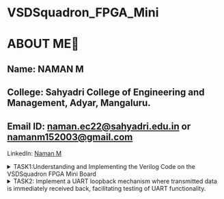# VSDSquadron_FPGA_Mini

# ABOUT ME🚀
Name: NAMAN M
-
College: Sahyadri College of Engineering and Management, Adyar, Mangaluru.
-
Email ID: naman.ec22@sahyadri.edu.in or namanm152003@gmail.com
-
LinkedIn: [Naman M](https://www.linkedin.com/in/naman-m-28214526a)

<details>
<summary>TASK1:Understanding and Implementing the Verilog Code on the VSDSquadron FPGA Mini Board</summary>

## Observations from the given verilog code and PCF file
## Purpose of the Module
The top module is a simple hardware design that uses an internal high-frequency oscillator to drive a counter.

Controls an RGB LED using a dedicated RGB driver primitive.

Demonstrates internal oscillator usage and visual output on hardware LEDs for verification or debugging purposes.

## Description of Internal Logic and Oscillator
frequency_counter_i:

A 28-bit counter (reg [27:0] frequency_counter_i) is incremented on every rising edge of the internal oscillator clock (int_osc).

This counter is used as a simple activity indicator and can be tapped to drive various outputs.

int_osc: Internal Oscillator

Configured via CLKHF_DIV = "0b10", which sets the oscillator division factor (typically gives 12 MHz from a 48 MHz base).

Always enabled with CLKHFPU = 1'b1 and CLKHFEN = 1'b1.

## Functionality of the RGB LED Driver
SB_RGBA_DRV: RGB Driver Primitive

This Lattice-specific primitive controls three color channels: Red, Green, Blue.

The driver is always enabled via RGBLEDEN = 1'b1.

Color intensities are defined via:

RGB0PWM, RGB1PWM, RGB2PWM: PWM inputs for red, green, and blue respectively.

In the top.v code:

RGB0PWM = 1'b0 → Red OFF

RGB1PWM = 1'b0 → Green OFF

RGB2PWM = 1'b1 → Blue ON (constant)

Output signals RGB0, RGB1, and RGB2 are mapped to led_red, led_green, and led_blue.

## Current Drive Configuration
RGBx_CURRENT parameters are set to "0b000001" for each channel.

This specifies a minimal current drive for safe low-brightness operation.

test Wire Output:

testwire is driven by bit 5 of the frequency counter.

It toggles periodically based on oscillator frequency — useful for debugging or scope probing.


## From the given PCF file Pin Mapping and Functional Overview

|Signal |Assigned Pin  | Function in Verilog| Hardware Role | 
|----------|-------|-------|--------|
| led_red  | 	Pin 39 | Connected to RGB0 of SB_RGBA_DRV | Controls the red channel of the onboard RGB LED  |
| led_green  | 	Pin 41 | Connected to RGB1 of SB_RGBA_DRV | Controls the green channel of the onboard RGB LED  |
| led_blue  | 	Pin 40 | Connected to RGB2 of SB_RGBA_DRV | Controls the blue channel of the onboard RGB LED  |
| hw_clk | 	Pin 20 | Declared but unused in current Verilog code |Reserved for an external hardware clock input; currently inactive  |
| testwire | Pin 17 | Assigned to frequency_counter_i[5] |Outputs a toggling signal derived from the internal oscillator for testing purposes  |

# Integrating with the VSDSquadron FPGA Mini Board:
cd

cd VSDSquadron_FM

cd RGB

lsusb

make clean

make build

sudo make flash

Now i observed that i can see only blue colour led is ON because in the given code only blue pin was enabled to 1b'1 and  if i enable other pins also the colour doesn't change frequently. 

This was my output in initially:


https://github.com/user-attachments/assets/d142d73c-bf77-4a6c-8d5a-2f08299026ec


So i made the necessary changes in the code to get the RGB output, I changed the following part of the code:
 
 SB_RGBA_DRV RGB_DRIVER (
    
    .RGBLEDEN(1'b1                                            ),
    
    .RGB0PWM (frequency_counter_i[24]&frequency_counter_i[23] ),
    
    .RGB1PWM (frequency_counter_i[24]&~frequency_counter_i[23]),
    
    .RGB2PWM (~frequency_counter_i[24]&frequency_counter_i[23]),
    
    .CURREN  (1'b1                                            ),
    
    .RGB0    (led_red                                       ), //Actual Hardware connection
    
    .RGB1    (led_green                                       ),
    
    .RGB2    (led_blue                                        )
  
  );

  
And the my final output is as shown below:

https://github.com/user-attachments/assets/c21a4ea7-ec6e-43a4-947b-a79613b57c69


## My Final working code:

//----------------------------------------------------------------------------

//                                                                          --

//                         Module Declaration                               --

//                                                                          --

//----------------------------------------------------------------------------

module top (
// outputs
  
  output wire led_red  , // Red
 
  output wire led_blue , // Blue
 
  output wire led_green , // Green
  input wire hw_clk,  // Hardware Oscillator, not the internal oscillator
  
  output wire testwire
);

  wire        int_osc            ;
  
  reg  [27:0] frequency_counter_i;

  assign testwire = frequency_counter_i[5];
 
  always @(posedge int_osc) begin
   
    frequency_counter_i <= frequency_counter_i + 1'b1;
  
  end


//----------------------------------------------------------------------------

//                                                                          --

//                       Counter                                            --

//                                                                          --

//----------------------------------------------------------------------------

//----------------------------------------------------------------------------

//                                                                          --

//                       Internal Oscillator                                --

//                                                                          --

//----------------------------------------------------------------------------

  SB_HFOSC #(.CLKHF_DIV ("0b10")) u_SB_HFOSC ( .CLKHFPU(1'b1), .CLKHFEN(1'b1), .CLKHF(int_osc));


//----------------------------------------------------------------------------

//                                                                          --

//                       Instantiate RGB primitive                          --

//                                                                          --

//----------------------------------------------------------------------------

  SB_RGBA_DRV RGB_DRIVER (
  
    .RGBLEDEN(1'b1                                            ),
    
    .RGB0PWM (frequency_counter_i[24]&frequency_counter_i[23] ),
    
    .RGB1PWM (frequency_counter_i[24]&~frequency_counter_i[23]),
    
    .RGB2PWM (~frequency_counter_i[24]&frequency_counter_i[23]),
    
    .CURREN  (1'b1                                            ),
    
    .RGB0    (led_red                                       ), //Actual Hardware connection
    
    .RGB1    (led_green                                       ),
    
    .RGB2    (led_blue                                        )
  
  );
  
  defparam RGB_DRIVER.RGB0_CURRENT = "0b000001";
  
  defparam RGB_DRIVER.RGB1_CURRENT = "0b000001";
  
  defparam RGB_DRIVER.RGB2_CURRENT = "0b000001";

endmodule


## Final PCF file:
set_io  led_red	39

set_io  led_blue 40

set_io  led_green 41

set_io  hw_clk 20

set_io  testwire 17

</details>

<details>
<summary>TASK2: Implement a UART loopback mechanism where transmitted data is immediately received back, facilitating testing of UART functionality.</summary>

 # Step 1: Study the Existing Code
UART (Universal Asynchronous Receiver-Transmitter) is a hardware communication protocol used for serial communication between devices. It consists of two main data lines: the TX (Transmit) pin and the RX (Receive) pin. Specifically, a UART loopback mechanism is a test or diagnostic mode where data, which is transmitted to the TX (transmit) pin is directly routed back to the RX (receive) pin of the same module. This allows the system to verify that the TX and RX lines function correctly without the need of an external device.

## Analysis of Existing Code:

### Port Analysis:
The module explains six ports:
- Three RGB LED outputs (led_red, led_blue, led_green)
- UART transmit/receive pins (uarttx, uartrx)
- System clock input (hw_clk)

### Internal Component Analysis:

1.Internal Oscilliator (SB_HFOSC)
- Implements a high-frequency oscillator
- Uses CLKHF_DIV = "0b10" for frequency division
- Generates internal clock signal (int_osc)

2.Frequency Counter
- 28-bit counter (frequency_counter_i)
- Increments on every positive edge of internal oscillator
-Used for timing generation

3.UART Loopback
- Direct connection between transmit and receive pins
- Echoes back any received UART data immediately
  
4.RGB LED Driver (SB_RGBA_DRV)
- Controls three RGB channels
- Uses PWM (Pulse Width Modulation) for brightness control
- Current settings configured for each channel
- Maps UART input directly to LED intensity

##### UART Input Processing:
- Received UART data appears on uartrx pin
- Data is immediately looped back out through uarttx
- Same data drives all RGB channels simultaneously

#### LED Control
- RGB driver converts UART signal to PWM output
- All LEDs respond identically to input signal
- Current limiting set to minimum (0b000001) for each channel

# Step 2: Design Documentation
Block Diagram Illustrating the UART Loopback Architecture.

![Block Diagram](https://github.com/user-attachments/assets/09026b00-ce71-49df-90c6-1276910f4edd)

Detailed Circuit Diagram showing Connections between the FPGA and any Peripheral Devices used.

![Circuit diagram](https://github.com/user-attachments/assets/f89f81a1-daa2-4b23-97ef-26cff4bdeae2)

# Step 3: Implementation
### Steps to upload the code to FPGA board:
1. Create your project folder inside VSDSquadron_FM folder and upload the give verilog codes and Makefile in it.

![Screenshot 2025-04-27 212403](https://github.com/user-attachments/assets/1f07b6e6-0555-4996-856f-fc32ade0c408)

2. Open in terminal. Connect your board and give the following commands:
   cd

   cd VSDSquadron_FM

   cd UART_loopback

   lsusb

   make clean

    make build

   sudo make flash

   ![Screenshot 2025-04-27 205811](https://github.com/user-attachments/assets/70f009b6-f67f-41e1-897b-19edc7bc6057)


That is it. You have successfully finished transmitting the code.


# Step 4: Testing and Verification

- Downlaod Docklight software, which can be downloaded from its website.

- Open Docklight and verify that your system (not the VM) is connected to the right communication port - in my case it is COM14 and the default was COM3 - and if not, change it through tools > project settings. Also verify that speed is set to 9600.

![Screenshot 2025-04-27 191600](https://github.com/user-attachments/assets/297f512e-8fa4-45f1-b28f-1dade494ab01)

- Now, double click on the small blue box in the send sequence below the name and enter a name, select a format and then type your message. Click "Apply" and then verify that this has entered in send sequences. Then, click run option in the top and click the arrow beside the name and verify the result:

![Screenshot 2025-04-27 205051](https://github.com/user-attachments/assets/e59d4230-d59a-44ea-b9cc-b24fdc717b4f)

![Screenshot 2025-04-27 192816](https://github.com/user-attachments/assets/c985d80a-329c-4ae5-a5a0-52807c47a0b4)


# Step 5: Documentation

### Block Diagram:

![Block Diagram](https://github.com/user-attachments/assets/09026b00-ce71-49df-90c6-1276910f4edd)

### Circuit Diagram:

![Circuit diagram](https://github.com/user-attachments/assets/f89f81a1-daa2-4b23-97ef-26cff4bdeae2)

### Testing Results:

![Screenshot 2025-04-27 192816](https://github.com/user-attachments/assets/52cff499-c2ab-42c3-81e3-89088950deac)


### Video demonstrating Loopback Functionality

https://github.com/user-attachments/assets/824a6215-af8d-4d90-97e3-41508c52d6ff

</details>
